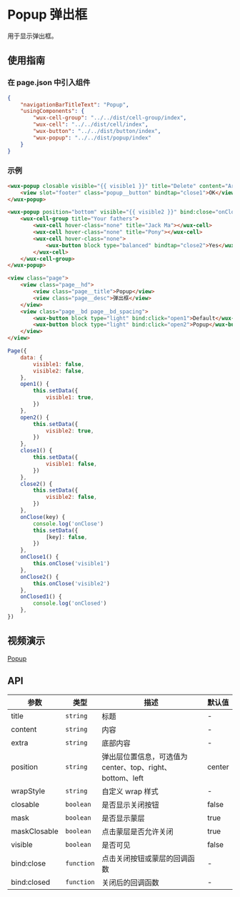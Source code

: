 # Popup 弹出框

用于显示弹出框。

## 使用指南

### 在 page.json 中引入组件

```json
{
    "navigationBarTitleText": "Popup",
    "usingComponents": {
        "wux-cell-group": "../../dist/cell-group/index",
        "wux-cell": "../../dist/cell/index",
        "wux-button": "../../dist/button/index",
        "wux-popup": "../../dist/popup/index"
    }
}
```

### 示例

```html
<wux-popup closable visible="{{ visible1 }}" title="Delete" content="Are you sure???" bind:close="onClose1" bind:closed="onClosed1">
    <view slot="footer" class="popup__button" bindtap="close1">OK</view>
</wux-popup>

<wux-popup position="bottom" visible="{{ visible2 }}" bind:close="onClose2">
    <wux-cell-group title="Your fathers">
        <wux-cell hover-class="none" title="Jack Ma"></wux-cell>
        <wux-cell hover-class="none" title="Pony"></wux-cell>
        <wux-cell hover-class="none">
            <wux-button block type="balanced" bindtap="close2">Yes</wux-button>
        </wux-cell>
    </wux-cell-group>
</wux-popup>

<view class="page">
    <view class="page__hd">
        <view class="page__title">Popup</view>
        <view class="page__desc">弹出框</view>
    </view>
    <view class="page__bd page__bd_spacing">
        <wux-button block type="light" bind:click="open1">Default</wux-button>
        <wux-button block type="light" bind:click="open2">Popup</wux-button>
    </view>
</view>
```

```js
Page({
    data: {
        visible1: false,
        visible2: false,
    },
    open1() {
        this.setData({
            visible1: true,
        })
    },
    open2() {
        this.setData({
            visible2: true,
        })
    },
    close1() {
        this.setData({
            visible1: false,
        })
    },
    close2() {
        this.setData({
            visible2: false,
        })
    },
    onClose(key) {
        console.log('onClose')
        this.setData({
            [key]: false,
        })
    },
    onClose1() {
        this.onClose('visible1')
    },
    onClose2() {
        this.onClose('visible2')
    },
    onClosed1() {
        console.log('onClosed')
    },
})
```

## 视频演示

[Popup](./_media/popup.mp4 ':include :type=iframe width=375px height=667px')

## API

| 参数 | 类型 | 描述 | 默认值 |
| --- | --- | --- | --- |
| title | <code>string</code> | 标题 | - |
| content | <code>string</code> | 内容 | - |
| extra | <code>string</code> | 底部内容 | - |
| position | <code>string</code> | 弹出层位置信息，可选值为 center、top、right、bottom、left | center |
| wrapStyle | <code>string</code> | 自定义 wrap 样式 | - |
| closable | <code>boolean</code> | 是否显示关闭按钮 | false |
| mask | <code>boolean</code> | 是否显示蒙层 | true |
| maskClosable | <code>boolean</code> | 点击蒙层是否允许关闭 | true |
| visible | <code>boolean</code> | 是否可见 | false |
| bind:close | <code>function</code> | 点击关闭按钮或蒙层的回调函数 | - |
| bind:closed | <code>function</code> | 关闭后的回调函数 | - |